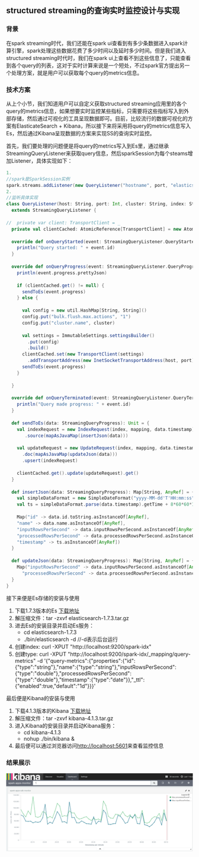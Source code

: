 ## structured streaming的查询实时监控设计与实现

### 背景
在spark streaming时代，我们还能在spark ui查看到有多少条数据进入spark计算引擎，spark处理这些数据花费了多少时间以及延时多少时间。但是我们进入structured streaming时代时，我们在spark ui上查看不到这些信息了，只能查看到各个query的列表，这对于实时计算来说是一个短处，不过spark官方提出另一个处理方案，就是用户可以获取每个query的metrics信息。

### 技术方案
从上个小节，我们知道用户可以自定义获取structured streaming应用里的各个query的metrics信息，如果想要实时监控某些指标，只需要将这些指标写入到外部存储，然后通过可视化的工具呈现数据即可。目前，比较流行的数据可视化的方案有ElasticateSearch + Kibana，所以接下来将采用将query的metrics信息写入Es，然后通过Kibana呈现数据的方案来实现SS的查询实时监控。

首先，我们要处理的问题便是将query的metrics写入到Es里，通过继承StreamingQueryListener来获取query信息，然后sparkSession为每个steams增加Listener，具体实现如下：
```scala
1.
//spark是SparkSession实例
spark.streams.addListener(new QueryListener("hostname", port, "elasticsearch", "spark-idx", "query-metrics"))
2.
//监听具体实现
class QueryListener(host: String, port: Int, cluster: String, index: String, mapping: String)
  extends StreamingQueryListener {

//  private var client: TransportClient = _
  private val clientCached: AtomicReference[TransportClient] = new AtomicReference[TransportClient]()

  override def onQueryStarted(event: StreamingQueryListener.QueryStartedEvent): Unit = {
    println("Query started: " + event.id)
  }

  override def onQueryProgress(event: StreamingQueryListener.QueryProgressEvent): Unit = {
    println(event.progress.prettyJson)

    if (clientCached.get() != null) {
      sendToEs(event.progress)
    } else {

      val config = new util.HashMap[String, String]()
      config.put("bulk.flush.max.actions", "1")
      config.put("cluster.name", cluster)

      val settings = ImmutableSettings.settingsBuilder()
        .put(config)
        .build()
      clientCached.set(new TransportClient(settings)
        .addTransportAddress(new InetSocketTransportAddress(host, port)))
      sendToEs(event.progress)
    }

  }

  override def onQueryTerminated(event: StreamingQueryListener.QueryTerminatedEvent): Unit = {
    println("Query made progress: " + event.id)
  }

  def sendToEs(data: StreamingQueryProgress): Unit = {
    val indexRequest = new IndexRequest(index, mapping, data.timestamp)
       .source(mapAsJavaMap(insertJson(data)))

    val updateRequest = new UpdateRequest(index, mapping, data.timestamp)
      .doc(mapAsJavaMap(updateJson(data)))
      .upsert(indexRequest)

    clientCached.get().update(updateRequest).get()
  }

  def insertJson(data: StreamingQueryProgress): Map[String, AnyRef] = {
    val simpleDataFormat = new SimpleDateFormat("yyyy-MM-dd'T'HH:mm:ss")
    val ts = simpleDataFormat.parse(data.timestamp).getTime + 8*60*60*1000 //格林治时间转换

    Map("id" -> data.id.toString.asInstanceOf[AnyRef],
    "name" -> data.name.asInstanceOf[AnyRef],
    "inputRowsPerSecond" -> data.inputRowsPerSecond.asInstanceOf[AnyRef],
    "processedRowsPerSecond" -> data.processedRowsPerSecond.asInstanceOf[AnyRef],
    "timestamp" -> ts.asInstanceOf[AnyRef])
  }

  def updateJson(data: StreamingQueryProgress): Map[String, AnyRef] = {
    Map("inputRowsPerSecond" -> data.inputRowsPerSecond.asInstanceOf[AnyRef],
      "processedRowsPerSecond" -> data.processedRowsPerSecond.asInstanceOf[AnyRef])
  }
}
```
接下来便是Es存储的安装与使用
1. 下载1.7.3版本的Es [下载地址](https://www.elastic.co/downloads/past-releases/elasticsearch-1-7-3)
2. 解压缩文件：tar -zxvf elasticsearch-1.7.3.tar.gz 
3. 进去Es的安装目录并启动Es服务：
    - cd elasticsearch-1.7.3
    - ./bin/elasticsearch -d //-d表示后台运行
4. 创建index: curl -XPUT "http://localhost:9200/spark-idx" 
5. 创建type: curl -XPUT "http://localhost:9200/spark-idx/_mapping/query-metrics" -d '{"query-metrics":{"properties":{"id":{"type":"string"},"name":{"type":"string"},"inputRowsPerSecond":{"type":"double"},"processedRowsPerSecond":{"type":"double"},"timestamp":{"type":"date"}},"_ttl":{"enabled":true,"default":"1d"}}}'

最后便是Kibana的安装与使用
1. 下载4.1.3版本的Kibana [下载地址](https://www.elastic.co/downloads/past-releases/kibana-4-1-3)
2. 解压缩文件：tar -zxvf kibana-4.1.3.tar.gz 
3. 进入Kibana的安装目录并启动Kibana服务：
    - cd kibana-4.1.3
    - nohup ./bin/kibana &
4. 最后便可以通过浏览器访问[http://localhost:5601](http://localhost:5601)来查看监控信息

### 结果展示
![ss实时监控](../../pics/ss实时监控.png)
